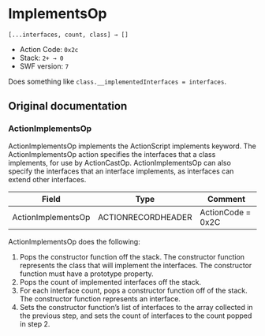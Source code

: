 # ImplementsOp

```
[...interfaces, count, class] → []
```

- Action Code: `0x2c`
- Stack: `2+ → 0`
- SWF version: `7`

Does something like `class.__implementedInterfaces = interfaces`.

## Original documentation

### ActionImplementsOp

ActionImplementsOp implements the ActionScript implements keyword. The ActionImplementsOp action
specifies the interfaces that a class implements, for use by ActionCastOp. ActionImplementsOp can also specify
the interfaces that an interface implements, as interfaces can extend other interfaces.

| Field              | Type               | Comment           |
|--------------------|--------------------|-------------------|
| ActionImplementsOp | ACTIONRECORDHEADER | ActionCode = 0x2C |

ActionImplementsOp does the following:
1. Pops the constructor function off the stack. The constructor function represents the class that will
implement the interfaces. The constructor function must have a prototype property.
2. Pops the count of implemented interfaces off the stack.
3. For each interface count, pops a constructor function off of the stack. The constructor function
represents an interface.
4. Sets the constructor function’s list of interfaces to the array collected in the previous step, and sets the
count of interfaces to the count popped in step 2.
